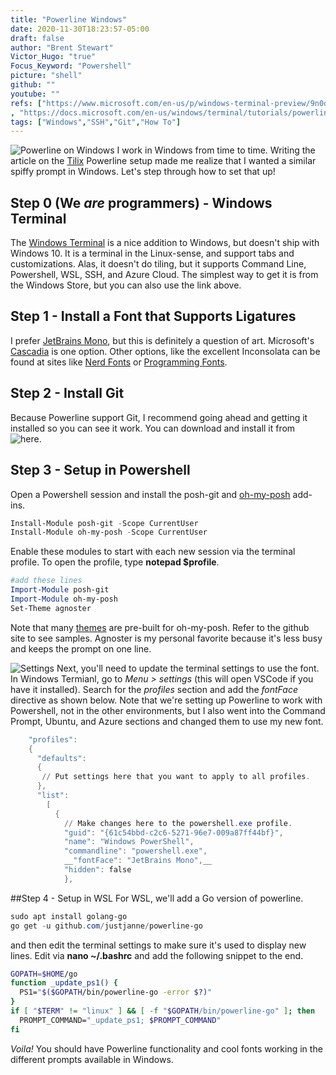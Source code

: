 ```yaml
---
title: "Powerline Windows"
date: 2020-11-30T18:23:57-05:00
draft: false
author: "Brent Stewart"
Victor_Hugo: "true"
Focus_Keyword: "Powershell"
picture: "shell"
github: ""
youtube: ""
refs: ["https://www.microsoft.com/en-us/p/windows-terminal-preview/9n0dx20hk701?WT.mc_id=-blog-scottha"
, "https://docs.microsoft.com/en-us/windows/terminal/tutorials/powerline-setup", "https://www.jetbrains.com/lp/mono/","https://github.com/JanDeDobbeleer/oh-my-posh", "https://github.com/JanDeDobbeleer/oh-my-posh#themes"]
tags: ["Windows","SSH","Git","How To"]
---
```

![Powerline on Windows](https://docs.microsoft.com/en-us/windows/terminal/images/powerline-powershell.png#floatright)
I work in Windows from time to time.  Writing the article on the [Tilix](/posts/201125_tilix/) Powerline setup made me realize that I wanted a similar spiffy prompt in Windows.  Let's step through how to set that up!

## Step 0 (We _are_ programmers) - Windows Terminal
The [Windows Terminal](https://www.microsoft.com/en-us/p/windows-terminal-preview/9n0dx20hk701?WT.mc_id=-blog-scottha) is a nice addition to Windows, but doesn't ship with Windows 10.  It is a terminal in the Linux-sense, and support tabs and customizations.  Alas, it doesn't do tiling, but it supports Command Line, Powershell, WSL, SSH, and Azure Cloud.  The simplest way to get it is from the Windows Store, but you can also use the link above.

## Step 1 - Install a Font that Supports Ligatures
I prefer [JetBrains Mono](https://www.jetbrains.com/lp/mono/), but this is definitely a question of art.  Microsoft's [Cascadia](https://github.com/microsoft/cascadia-code/releases) is one option.  Other options, like the excellent Inconsolata can be found at sites like [Nerd Fonts](https://www.nerdfonts.com/) or [Programming Fonts](
https://www.programmingfonts.org/).

## Step 2 - Install Git
Because Powerline support Git, I recommend going ahead and getting it installed so you can see it work.  You can download and install it from ![here](https://git-scm.com/downloads).

## Step 3 - Setup in Powershell
Open a Powershell session and install the posh-git and [oh-my-posh](https://github.com/JanDeDobbeleer/oh-my-posh) add-ins.

```powershell
Install-Module posh-git -Scope CurrentUser  
Install-Module oh-my-posh -Scope CurrentUser  
```

Enable these modules to start with each new session via the terminal profile.  To open the profile, type __notepad $profile__.

```powershell
#add these lines  
Import-Module posh-git  
Import-Module oh-my-posh  
Set-Theme agnoster  
```

Note that many [themes](https://github.com/JanDeDobbeleer/oh-my-posh#themes) are pre-built for oh-my-posh.  Refer to the github site to see samples.  Agnoster is my personal favorite because it's less busy and keeps the prompt on one line.

![Settings](/WinTerminal.png#floatright)
Next, you'll need to update the terminal settings to use the font.  In Windows Termianl, go to _Menu > settings_ (this will open VSCode if you have it installed).  Search for the _profiles_ section and add the _fontFace_ directive as shown below.  Note that we're setting up Powerline to work with Powershell, not in the other environments, but I also went into the Command Prompt, Ubuntu, and Azure sections and changed them to use my new font.

```powershell
    "profiles":  
    {  
      "defaults":  
      {  
       // Put settings here that you want to apply to all profiles.  
      },  
      "list":  
        [  
          {  
            // Make changes here to the powershell.exe profile.  
            "guid": "{61c54bbd-c2c6-5271-96e7-009a87ff44bf}",  
            "name": "Windows PowerShell",  
            "commandline": "powershell.exe",  
            __"fontFace": "JetBrains Mono",__  
            "hidden": false  
            },  
```

##Step 4 - Setup in WSL
For WSL, we'll add a Go version of powerline.

```powershell
sudo apt install golang-go  
go get -u github.com/justjanne/powerline-go  
```

and then edit the terminal settings to make sure it's used to display new lines.  Edit via __nano ~/.bashrc__ and add the following snippet to the end.
```bash
GOPATH=$HOME/go  
function _update_ps1() {  
  PS1="$($GOPATH/bin/powerline-go -error $?)"  
}  
if [ "$TERM" != "linux" ] && [ -f "$GOPATH/bin/powerline-go" ]; then  
  PROMPT_COMMAND="_update_ps1; $PROMPT_COMMAND"  
fi  
```

_Voila!_  You should have Powerline functionality and cool fonts working in the different prompts available in Windows.  